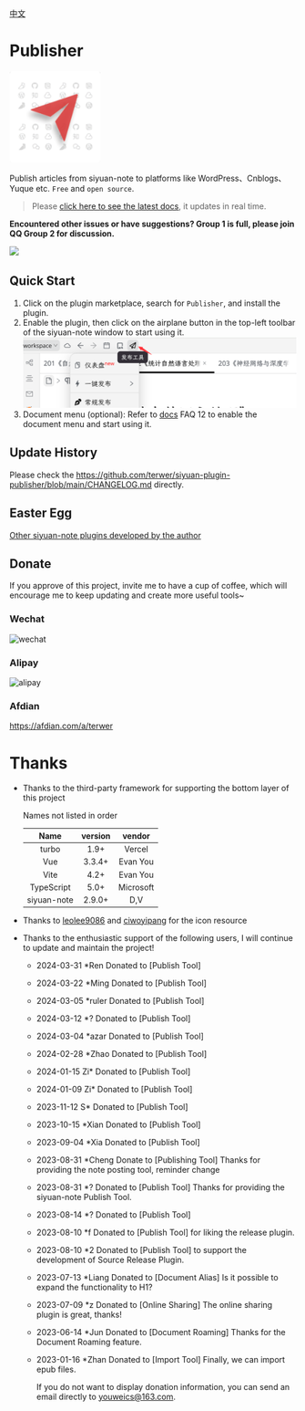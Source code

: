 [中文](README_zh_CN.md)

# Publisher

<img alt="logo" width="160" height="160" src="./icon.png"/>

Publish articles from siyuan-note to platforms like WordPress、Cnblogs、Yuque etc. `Free` and `open source`.

> Please [click here to see the latest docs](https://siyuan.wiki/s/20240330142711-bc3gjg0), it updates in real
> time.

**Encountered other issues or have suggestions? Group 1 is full, please join QQ Group 2 for discussion.**

[![](https://img.shields.io/badge/QQ-722632752-blue)](https://qm.qq.com/cgi-bin/qm/qr?k=fYrA79XDvtr4JuEgez-dmj1h3tOef8pg&jump_from=webapi&authKey=DC+XcjkoTH762jxvkSgpt7V97QFETnaLVTZIWhd8PdZoX+MNSr+LsprWFYYELXu8)

## Quick Start

1. Click on the plugin marketplace, search for `Publisher`, and install the plugin.
2. Enable the plugin, then click on the airplane button in the top-left toolbar of the siyuan-note window to start using it.  
   ![](./docs/images/publisher-icon.png)
3. Document menu (optional): Refer to [docs](https://siyuan.wiki/s/20230810132040-nn4q7vs) FAQ 12 to enable the document menu and start using it.

## Update History

Please check the https://github.com/terwer/siyuan-plugin-publisher/blob/main/CHANGELOG.md directly.

## Easter Egg

[Other siyuan-note plugins developed by the author](https://github.com/terwer/zhi/blob/main/README_zh_CN.md#%E6%8F%92%E4%BB%B6)

## Donate

If you approve of this project, invite me to have a cup of coffee, which will encourage me to keep updating and create
more useful tools~

### Wechat

<div>
<img src="https://static-rs-terwer.oss-cn-beijing.aliyuncs.com/donate/wechat.jpg" alt="wechat" style="width:280px;height:375px;" />
</div>

### Alipay

<div>
<img src="https://static-rs-terwer.oss-cn-beijing.aliyuncs.com/donate/alipay.jpg" alt="alipay" style="width:280px;height:375px;" />
</div>

### Afdian

https://afdian.com/a/terwer

# Thanks

- Thanks to the third-party framework for supporting the bottom layer of this project

  Names not listed in order

  |    Name     | version |vendor|
    |:-----------:|:-------:| :---------: |
  |    turbo    |  1.9+   |Vercel|
  |     Vue     | 3.3.4+  |Evan You|
  |    Vite     |  4.2+   |Evan You|
  | TypeScript  |  5.0+   |Microsoft|
  | siyuan-note | 2.9.0+  |D,V|

- Thanks to [leolee9086](https://github.com/leolee9086) and [ciwoyipang]() for the icon resource

* Thanks to the enthusiastic support of the following users, I will continue to update and maintain the project!

    - 2024-03-31 *Ren Donated to [Publish Tool]
    - 2024-03-22 *Ming Donated to [Publish Tool]
    - 2024-03-05 *ruler Donated to [Publish Tool]

    - 2024-03-12 *? Donated to [Publish Tool]
    - 2024-03-04 *azar Donated to [Publish Tool]
    - 2024-02-28 *Zhao Donated to [Publish Tool]
    - 2024-01-15 Zi* Donated to [Publish Tool]
    - 2024-01-09 Zi* Donated to [Publish Tool]
    - 2023-11-12 S* Donated to [Publish Tool]
    - 2023-10-15 *Xian Donated to [Publish Tool]
    - 2023-09-04 *Xia Donated to [Publish Tool]

    - 2023-08-31 *Cheng Donate to [Publishing Tool] Thanks for providing the note posting tool, reminder change
    - 2023-08-31 *? Donated to [Publish Tool] Thanks for providing the siyuan-note Publish Tool.
    - 2023-08-14 *? Donated to [Publish Tool]
    - 2023-08-10 *f Donated to [Publish Tool] for liking the release plugin.
    - 2023-08-10 *2 Donated to [Publish Tool] to support the development of Source Release Plugin.
    - 2023-07-13 *Liang Donated to [Document Alias] Is it possible to expand the functionality to H1?
    - 2023-07-09 *z Donated to [Online Sharing] The online sharing plugin is great, thanks!
    - 2023-06-14 *Jun Donated to [Document Roaming] Thanks for the Document Roaming feature.
    - 2023-01-16 *Zhan Donated to [Import Tool] Finally, we can import epub files.

      If you do not want to display donation information, you can send an email directly to youweics@163.com.
